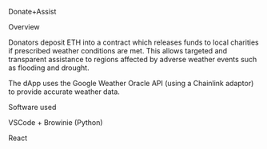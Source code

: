 Donate+Assist

Overview

Donators deposit ETH into a contract which releases funds to local charities if prescribed weather conditions are met. This allows targeted and transparent assistance to regions affected by adverse weather events such as flooding and drought.

The dApp uses the Google Weather Oracle API (using a Chainlink adaptor) to provide accurate weather data.

Software used

VSCode + Browinie (Python)

React
